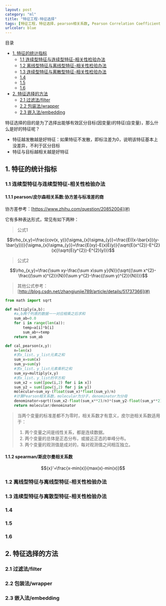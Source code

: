 ```yaml
---
layout: post
category: "ml"
title: "特征工程-特征选择"
tags: [特征工程，特征选择，pearson相关系数, Pearson Correlation Coefficient]
urlcolor: blue
---
```


目录

<!-- TOC -->

- [1. 特征的统计指标](#)
	- [1.1 连续型特征与连续型特征-相关性检验办法](#)
	- [1.2 离线型特征与离线型特征-相关性检验办法](#)
	- [1.3 连续型特征与离散型特征-相关性检验办法](#)
	- [1.4 ](#)
	- [1.5 ](#)
	- [1.6 ](#)
- [2. 特征选择的方法](#)
	- [2.1 过滤法/filter](#)
	- [2.2 包装法/wrapper](#)
	- [2.3 嵌入法/embedding](#)

<!-- /TOC -->

特征选择的目的是为了选择出能够有效区分目标(因变量)的特征(自变量)，那么什么是好的特征呢？

+ 特征越发散越是好特征：如果特征不发散，即标注差为0，说明该特征基本上没差异，不利于区分目标
+ 特征与目标越相关越是好特征

## 1. 特征的统计指标

### 1.1 连续型特征与连续型特征-相关性检验办法

#### 1.1.1 pearson/皮尔森相关系数:协方差与标准差的商
协方差参考：[https://www.zhihu.com/question/20852004](#)

它有多种表达形式，常见有如下两种：

> 公式1

$$\rho_{x,y}=\frac{cov(x, y)}{\sigma_{x}\sigma_{y}}=\frac{E((x-\bar{x})(y-\bar{y}))}{\sigma_{x}\sigma_{y}}=\frac{E(xy)-E(x)E(y)}{\sqrt{E(x^{2})-E^{2}(x)}\sqrt{E(y^{2})-E^{2}(y)}}$$

> 公式2

$$\rho_{x,y}=\frac{\sum xy-\frac{\sum x\sum y}{N}}{\sqrt{(\sum x^{2}-\frac{(\sum x)^{2}}{N})(\sum y^{2}-\frac{(\sum y)^{2}}{N})}}$$

> 其他公式参考：[http://blog.csdn.net/zhangjunjie789/article/details/51737366](#)

```python
from math import sqrt

def multiply(a,b):
    #a,b两个列表的数据一一对应相乘之后求和
    sum_ab=0.0
    for i in range(len(a)):
        temp=a[i]*b[i]
        sum_ab+=temp
    return sum_ab

def cal_pearson(x,y):
    n=len(x)
    #求x_list、y_list元素之和
    sum_x=sum(x)
    sum_y=sum(y)
    #求x_list、y_list元素乘积之和
    sum_xy=multiply(x,y)
    #求x_list、y_list的平方和
    sum_x2 = sum([pow(i,2) for i in x])
    sum_y2 = sum([pow(j,2) for j in y])
    molecular=sum_xy-(float(sum_x)*float(sum_y)/n)
    #计算Pearson相关系数，molecular为分子，denominator为分母
    denominator=sqrt((sum_x2-float(sum_x**2)/n)*(sum_y2-float(sum_y**2)/n))
    return molecular/denominator
```

> 当两个变量的标准差都不为零时，相关系数才有意义，皮尔逊相关系数适用于：
> 
> 1. 两个变量之间是线性关系，都是连续数据。
> 2. 两个变量的总体是正态分布，或接近正态的单峰分布。
> 3. 两个变量的观测值是成对的，每对观测值之间相互独立。

#### 1.1.2 spearman/斯皮尔曼相关系数

$${x}'=\frac{x-min(x)}{max(x)-min(x)}$$

### 1.2 离线型特征与离线型特征-相关性检验办法

### 1.3 连续型特征与离散型特征-相关性检验办法

### 1.4

### 1.5

### 1.6

## 2. 特征选择的方法

### 2.1 过滤法/filter

### 2.2 包装法/wrapper

### 2.3 嵌入法/embedding


